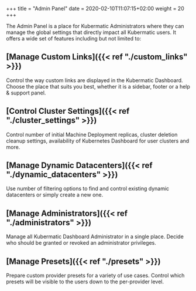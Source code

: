 +++
title = "Admin Panel"
date = 2020-02-10T11:07:15+02:00
weight = 20
+++

The Admin Panel is a place for Kubermatic Administrators where they can manage the global settings that directly 
impact all Kubermatic users. It offers a wide set of features including but not limited to:

## [Manage Custom Links]({{< ref "./custom_links" >}})
Control the way custom links are displayed in the Kubermatic Dashboard. Choose the place that suits you best, whether
it is a sidebar, footer or a help & support panel.

## [Control Cluster Settings]({{< ref "./cluster_settings" >}})
Control number of initial Machine Deployment replicas, cluster deletion cleanup settings, availability of
Kubernetes Dashboard for user clusters and more.

## [Manage Dynamic Datacenters]({{< ref "./dynamic_datacenters" >}})
Use number of filtering options to find and control existing dynamic datacenters or simply create a new one. 

## [Manage Administrators]({{< ref "./administrators" >}})
Manage all Kubermatic Dashboard Administrator in a single place. Decide who should be granted or revoked an administrator
privileges.

## [Manage Presets]({{< ref "./presets" >}})
Prepare custom provider presets for a variety of use cases. Control which presets will be visible to the users down to
the per-provider level.


